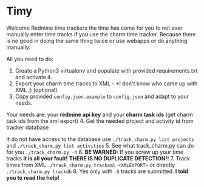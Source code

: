 # Timy

Welcome Redmine time trackers the time has come for you to not ever manually enter time tracks if you use the charm time tracker. Because there is no good in doing the same thing twice or use webapps or do anything manually.

All you need to do:

1. Create a Python3 virtualenv and populate with provided requirements.txt and activate it.
2. Export your charm time tracks to XML - *I don't know who came up with XML ;) (optional)
3. Copy provided `config.json.example` to `config.json` and adapt to your needs.

  Your needs are: your **redmine api key** and your **charm task ids** (get charm task ids from the xml export)
4. Get the needed project and activity id from tracker database

  If do not have access to the database use `./track_charm.py list projects` and `./track_charm.py list activities`
5. See what track_charm.py can do for you `./track_charm.py -h`
6. **BE WARNED:** If you screw up your time tracks **it is all your fault!** **THERE IS NO DUPLICATE DETECTION!!**
7. Track times
    from XML `./track_charm.py trackxml <XMLEXPORT>`
    or directly `./track_charm.py trackdb`
8. Yes only with `-S` tracks are submitted. **I told you to read the help!**
